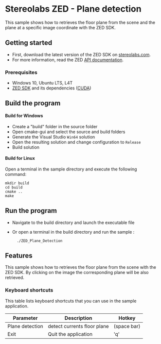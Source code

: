 # Stereolabs ZED - Plane detection

This sample shows how to retrieves the floor plane from the scene and the plane at a specific image coordinate with the ZED SDK.

## Getting started

- First, download the latest version of the ZED SDK on [stereolabs.com](https://www.stereolabs.com).
- For more information, read the ZED [API documentation](https://www.stereolabs.com/developers/documentation/API/).

### Prerequisites

- Windows 10, Ubuntu LTS, L4T
- [ZED SDK](https://www.stereolabs.com/developers/) and its dependencies ([CUDA](https://developer.nvidia.com/cuda-downloads))

## Build the program

#### Build for Windows

- Create a "build" folder in the source folder
- Open cmake-gui and select the source and build folders
- Generate the Visual Studio `Win64` solution
- Open the resulting solution and change configuration to `Release`
- Build solution

#### Build for Linux

Open a terminal in the sample directory and execute the following command:

    mkdir build
    cd build
    cmake ..
    make

## Run the program

- Navigate to the build directory and launch the executable file
- Or open a terminal in the build directory and run the sample :

        ./ZED_Plane_Detection

## Features

This sample shows how to retrieves the floor plane from the scene with the ZED SDK. By clicking on the image the corresponding plane will be also retrieved.

### Keyboard shortcuts

This table lists keyboard shortcuts that you can use in the sample application.

Parameter             | Description                   |   Hotkey
---------------------|------------------------------------|-------------------------------------------------
Plane detection | detect currents floor plane | (space bar)
Exit         | Quit the application             | 'q'
